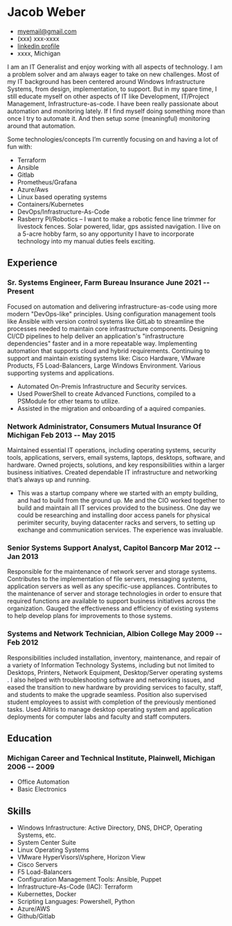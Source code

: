 <!-- The (first) h1 will be used as the <title> of the HTML page -->
# Jacob Weber

<!-- The unordered list immediately after the h1 will be formatted on a single
line. It is intended to be used for contact details -->
- <myemail@gmail.com>
- (xxx) xxx-xxxx
- [linkedin profile](https://www.linkedin.com/in/jacobbweber/)
- xxxx, Michigan

<!-- The paragraph after the h1 and ul and before the first h2 is optional. It
is intended to be used for a short summary. -->
I am an IT Generalist and enjoy working with all aspects of technology. I am a problem solver and am always eager to take on new challenges. Most of my IT background has been centered around Windows Infrastructure Systems, from design, implementation, to support. But in my spare time, I still educate myself on other aspects of IT like Development, IT/Project Management, Infrastructure-as-code. I have been really passionate about automation and monitoring lately. If I find myself doing something more than once I try to automate it. And then setup some (meaningful) monitoring around that automation.

Some technologies/concepts I’m currently focusing on and having a lot of fun with:
- Terraform
- Ansible
- Gitlab
- Prometheus/Grafana
- Azure/Aws
- Linux based operating systems
- Containers/Kubernetes
- DevOps/Infrastructure-As-Code
- Rasberry PI/Robotics – I want to make a robotic fence line trimmer for livestock fences. Solar powered, lidar, gps assisted navigation. I live on a 5-acre hobby farm, so any opportunity I have to incorporate technology into my manual duties feels exciting.

## Experience

<!-- You have to wrap the "left" and "right" half of these headings in spans by
hand -->
### <span>Sr. Systems Engineer, Farm Bureau Insurance</span> <span>June 2021 -- Present</span>

Focused on automation and delivering infrastructure-as-code using more modern "DevOps-like" principles. Using configuration management tools like Ansible with version control systems like GitLab to streamline the processes needed to maintain core infrastructure components. Designing CI/CD pipelines to help deliver an application's "infrastructure dependencies" faster and in a more repeatable way. Implementing automation that supports cloud and hybrid requirements. Continuing to support and maintain existing systems like: Cisco Hardware, VMware Products, F5 Load-Balancers, Large Windows Environment. Various supporting systems and applications.

 - Automated On-Premis Infrastructure and Security services.
 - Used PowerShell to create Advanced Functions, compiled to a PSModule for other teams to utilize.
 - Assisted in the migration and onboarding of a aquired companies.

### <span>Network Administrator, Consumers Mutual Insurance Of Michigan</span> <span>Feb 2013 -- May 2015</span>

Maintained essential IT operations, including operating systems, security tools, applications, servers, email systems, laptops, desktops, software, and hardware. Owned projects, solutions, and key responsibilities within a larger business initiatives. Created dependable IT infrastructure and networking that’s always up and running.

 - This was a startup company where we started with an empty building, and had to build from the ground up. Me and the CIO worked together to build and maintain all IT services provided to the business. One day we could be researching and installing door access panels for physical perimiter security, buying datacenter racks and servers, to setting up exchange and communication services. The experience was invaluable.

### <span>Senior Systems Support Analyst, Capitol Bancorp</span> <span>Mar 2012 -- Jan 2013</span>

Responsible for the maintenance of network server and storage systems. Contributes to the
implementation of file servers, messaging systems, application servers as well as any specific-use
appliances. Contributes to the maintenance of server and storage technologies
in order to ensure that required functions are available to support business initiatives across the
organization. Gauged the effectiveness and efficiency of existing systems to help develop plans for improvements to those systems.

 ### <span>Systems and Network Technician, Albion College</span> <span>May 2009 -- Feb 2012</span>

Responsibilities included installation, inventory, maintenance, and
repair of a variety of Information Technology Systems, including but not limited to Desktops,
Printers, Network Equipment, Desktop/Server operating systems . I also helped with
troubleshooting software and networking issues, and eased the transition to new hardware by
providing services to faculty, staff, and students to make the upgrade seamless. Position also
supervised student employees to assist with completion of the previously mentioned tasks. Used Altiris to manage desktop operating system and application deployments for computer labs and faculty and staff computers.


## Education

### <span>Michigan Career and Technical Institute, Plainwell, Michigan</span> <span>2006 -- 2009</span>

  - Office Automation
  - Basic Electronics

## Skills

 - Windows Infrastructure: Active Directory, DNS, DHCP, Operating Systems, etc.
 - System Center Suite
 - Linux Operating Systems
 - VMware HyperVisors\Vsphere, Horizon View
 - Cisco Servers
 - F5 Load-Balancers
 - Configuration Management Tools: Ansible, Puppet
 - Infrastructure-As-Code (IAC): Terraform
 - Kubernettes, Docker
 - Scripting Languages: Powershell, Python
 - Azure/AWS
- Github/Gitlab
